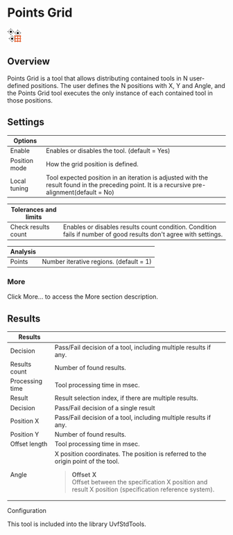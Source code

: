 Points Grid
===========

![](../../../img/x_Graphics/Tools/UvfStdToolsGridPoints-0.png)

Overview
--------

Points Grid is a tool that allows distributing contained tools in N user-defined positions. The user defines the N positions with X, Y and Angle, and the Points Grid tool executes the only instance of each contained tool in those positions.

Settings
--------

| Options | |
| --- | --- |
| Enable | Enables or disables the tool. (default = Yes) |
| Position mode | How the grid position is defined.    | Normal (default) | Position is the position of first contained tool. | | --- | --- | | Selective | Position components can be individually selected between the positions of the contained tools. | | X | Select tool to be used as X component.   | (Tools #n) | Use the selected tool's X component. | | --- | --- | | | Y | Select tool to be used as Y component.   | (Tools #n) | Use the selected tool's Y component. | | --- | --- | | | Angle | Select tool to be used as Angle component.   | (Tools #n) | Use the selected tool's Angle component. | | --- | --- | | |
| Local tuning | Tool expected position in an iteration is adjusted with the result found in the preceding point. It is a recursive pre-alignment(default = No) |

| Tolerances and limits | |
| --- | --- |
| Check results count | Enables or disables results count condition. Condition fails if number of good results don't agree with settings.   | None | Disabled | | --- | --- | | Expected number | The expected number of good results | | Less than | Less than number of good results | | Greater than | More than number of good results | | Number of results to find | Enter number of good results. (default = 1) | |

| Analysis | |
| --- | --- |
| Points | Number iterative regions. (default = 1) |


### More


Click More... to access the More section description.


Results
-------

| Results | |
| --- | --- |
| Decision | Pass/Fail decision of a tool, including multiple results if any. |
| Results count | Number of found results. |
| Processing time | Tool processing time in msec. |
| Result | Result selection index, if there are multiple results. |
| Decision | Pass/Fail decision of a single result |
| Position X | Pass/Fail decision of a tool, including multiple results if any. |
| Position Y | Number of found results. |
| Offset length | Tool processing time in msec. |
| Angle | X position coordinates. The position is referred to the origin point of the tool.<blockquote> **Offset X**<br>Offset between the specification X position and result X position (specification reference system).<br> </blockquote> |


Configuration


This tool is included into the library UvfStdTools.



